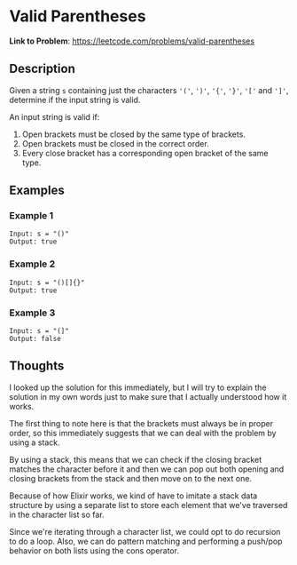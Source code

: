 # Valid Parentheses

**Link to Problem**: https://leetcode.com/problems/valid-parentheses

## Description

Given a string `s` containing just the characters `'('`, `')'`, `'{'`, `'}'`, `'['` and `']'`, determine if the input string is valid.

An input string is valid if:

1. Open brackets must be closed by the same type of brackets.
2. Open brackets must be closed in the correct order.
3. Every close bracket has a corresponding open bracket of the same type.

## Examples

### Example 1

```
Input: s = "()"
Output: true
```

### Example 2

```
Input: s = "()[]{}"
Output: true
```

### Example 3

```
Input: s = "(]"
Output: false
```

## Thoughts

I looked up the solution for this immediately, but I will try to explain the solution in my own words
just to make sure that I actually understood how it works.

The first thing to note here is that the brackets must always be in proper order, so this immediately
suggests that we can deal with the problem by using a stack.

By using a stack, this means that we can check if the closing bracket matches the character before it
and then we can pop out both opening and closing brackets from the stack and then move on to the next
one.

Because of how Elixir works, we kind of have to imitate a stack data structure by using a separate list
to store each element that we've traversed in the character list so far.

Since we're iterating through a character list, we could opt to do recursion to do a loop. Also, we can
do pattern matching and performing a push/pop behavior on both lists using the cons operator.
